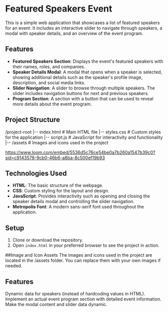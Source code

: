 # Featured Speakers Event

This is a simple web application that showcases a list of featured speakers for an event. It includes an interactive slider to navigate through speakers, a modal with speaker details, and an overview of the event program.

## Features

- **Featured Speakers Section**: Displays the event's featured speakers with their names, roles, and companies.
- **Speaker Details Modal**: A modal that opens when a speaker is selected, showing additional details such as the speaker's profile image, description, and social media links.
- **Slider Navigation**: A slider to browse through multiple speakers. The slider includes navigation buttons for next and previous speakers.
- **Program Section**: A section with a button that can be used to reveal more details about the event program.

## Project Structure

/project-root |-- index.html # Main HTML file |-- styles.css # Custom styles for the application |-- script.js # JavaScript for interactivity and functionality |-- /assets # Images and icons used in the project

https://www.loom.com/embed/5536d5c76ce54be0a7b260a1547b39c0?sid=c9143578-9cb0-46b6-a8ba-8c500ef19b93


## Technologies Used

- **HTML**: The basic structure of the webpage.
- **CSS**: Custom styling for the layout and design.
- **JavaScript**: Provides interactivity such as opening and closing the speaker details modal and controlling the slider navigation.
- **Metropolis Font**: A modern sans-serif font used throughout the application.

## Setup

1. Clone or download the repository.
2. Open `index.html` in your preferred browser to see the project in action.

##Image and Icon Assets
The images and icons used in the project are located in the /assets folder. You can replace them with your own images if needed.

## Features 
Dynamic data for speakers (instead of hardcoding values in HTML).
Implement an actual event program section with detailed event information.
Make the modal content and slider data dynamic.
